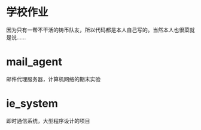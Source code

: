 # 学校作业

因为只有一帮不干活的铸币队友，所以代码都是本人自己写的。当然本人也很菜就是说......

# mail_agent
邮件代理服务器，计算机网络的期末实验

# ie_system
即时通信系统，大型程序设计的项目
